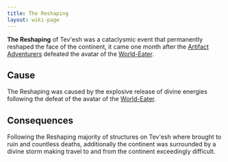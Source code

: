 ```yaml
---
title: The Reshaping
layout: wiki-page
---
```


**The Reshaping** of Tev'esh was a cataclysmic event that permanently reshaped the face of the continent, it came one month after the [Artifact Adventurers](/wiki/organisations/Artifact-Adventurers) defeated the avatar of the [World-Eater](/wiki/religion/World-Eater.md).

## Cause

The Reshaping was caused by the explosive release of divine energies following the defeat of the avatar of the [World-Eater](/wiki/religion/World-Eater).

## Consequences

Following the Reshaping majority of structures on Tev'esh where brought to ruin and countless deaths, additionally the continent was surrounded by a divine storm making travel to and from the continent exceedingly difficult.